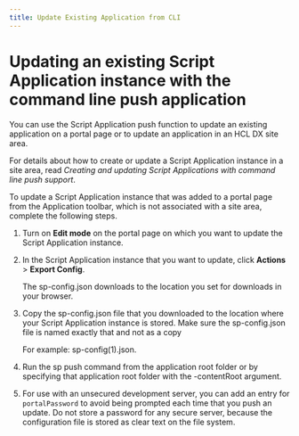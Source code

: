 ```yaml
---
title: Update Existing Application from CLI
---
```


# Updating an existing Script Application instance with the command line push application

You can use the Script Application push function to update an existing application on a portal page or to update an application in an HCL DX site area.

For details about how to create or update a Script Application instance in a site area, read *Creating and updating Script Applications with command line push support*.

To update a Script Application instance that was added to a portal page from the Application toolbar, which is not associated with a site area, complete the following steps.

1.  Turn on **Edit mode** on the portal page on which you want to update the Script Application instance.

2.  In the Script Application instance that you want to update, click **Actions** \> **Export Config**.

    The sp-config.json downloads to the location you set for downloads in your browser.

3.  Copy the sp-config.json file that you downloaded to the location where your Script Application instance is stored. Make sure the sp-config.json file is named exactly that and not as a copy

    For example: sp-config\(1\).json.

4.  Run the sp push command from the application root folder or by specifying that application root folder with the -contentRoot argument.

5.  For use with an unsecured development server, you can add an entry for `portalPassword` to avoid being prompted each time that you push an update. Do not store a password for any secure server, because the configuration file is stored as clear text on the file system.



